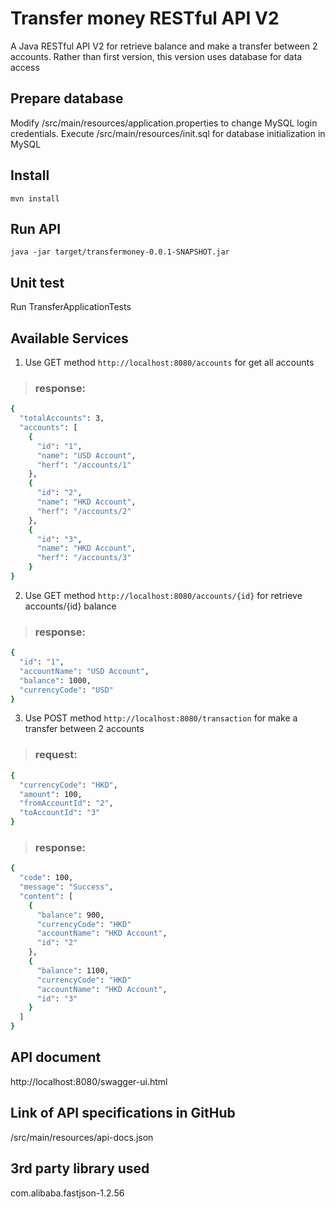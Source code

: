 # Transfer money RESTful API V2
A Java RESTful API V2 for retrieve balance and make a transfer between 2 accounts. Rather than first version, this version uses database for data access

## Prepare database
Modify /src/main/resources/application.properties to change MySQL login credentials. Execute /src/main/resources/init.sql for database initialization in MySQL

## Install
`mvn install`

## Run API
`java -jar target/transfermoney-0.0.1-SNAPSHOT.jar`

## Unit test
Run TransferApplicationTests

## Available Services
1. Use GET method
`http://localhost:8080/accounts`
for get all accounts
>### response:
```sh
{
  "totalAccounts": 3,
  "accounts": [
    {
      "id": "1",
      "name": "USD Account",
      "herf": "/accounts/1"
    },
    {
      "id": "2",
      "name": "HKD Account",
      "herf": "/accounts/2"
    },
    {
      "id": "3",
      "name": "HKD Account",
      "herf": "/accounts/3"
    }
}
```

2. Use GET method
`http://localhost:8080/accounts/{id}`
for retrieve accounts/{id} balance
>### response:
```sh
{
  "id": "1",
  "accountName": "USD Account",
  "balance": 1000,
  "currencyCode": "USD"
}
```

3. Use POST method
`http://localhost:8080/transaction`
for make a transfer between 2 accounts
>### request:
```sh
{
  "currencyCode": "HKD",
  "amount": 100,
  "fromAccountId": "2",
  "toAccountId": "3"
}
```

>### response:
```sh
{
  "code": 100,
  "message": "Success",
  "content": [
    {
      "balance": 900,
      "currencyCode": "HKD"
      "accountName": "HKD Account",
      "id": "2"
    },
    {
      "balance": 1100,
      "currencyCode": "HKD"
      "accountName": "HKD Account",
      "id": "3"
    }
  ]
}
```

## API document
http://localhost:8080/swagger-ui.html

## Link of API specifications in GitHub
/src/main/resources/api-docs.json

## 3rd party library used
com.alibaba.fastjson-1.2.56
